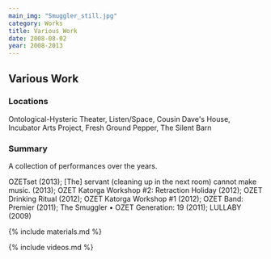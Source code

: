 ```yaml
---
main_img: "Smuggler_still.jpg"
category: Works
title: Various Work
date: 2008-08-02
year: 2008-2013
---
```

## Various Work

### Locations

Ontological-Hysteric Theater, Listen/Space, Cousin Dave's House, Incubator Arts Project, Fresh Ground Pepper, The Silent Barn

### Summary

A collection of performances over the years.

OZETset (2013); [The] servant (cleaning up in the next room) cannot make music. (2013); OZET Katorga Workshop #2: Retraction Holiday (2012); OZET Drinking Ritual (2012); OZET Katorga Workshop #1 (2012); OZET Band: Premier (2011); The Smuggler • OZET Generation: 19 (2011); LULLABY (2009)

{% include materials.md %}

{% include videos.md %}
